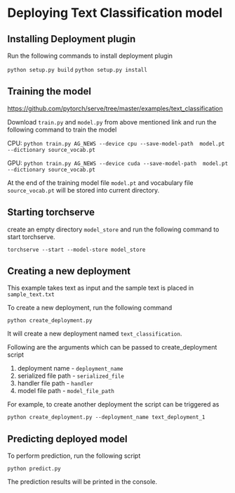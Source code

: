 # Deploying Text Classification model

## Installing Deployment plugin

Run the following commands to install deployment plugin

`python setup.py build`
`python setup.py install`


## Training the model


https://github.com/pytorch/serve/tree/master/examples/text_classification

Download `train.py` and `model.py` from above mentioned link and run the following command to train the model

CPU: `python train.py AG_NEWS --device cpu --save-model-path  model.pt --dictionary source_vocab.pt`

GPU: `python train.py AG_NEWS --device cuda --save-model-path  model.pt --dictionary source_vocab.pt`

At the end of the training model file `model.pt` and vocabulary file `source_vocab.pt` will be stored into current directory.

## Starting torchserve

create an empty directory `model_store` and run the following command to start torchserve.

`torchserve --start --model-store model_store`

## Creating a new deployment

This example takes text as input and the sample text is placed in `sample_text.txt`

To create a new deployment, run the following command

`python create_deployment.py`

It will create a new deployment named `text_classification`.

Following are the arguments which can be passed to create_deployment script

1. deployment name - `deployment_name`
2. serialized file path - `serialized_file`
3. handler file path - `handler`
4. model file path - `model_file_path`

For example, to create another deployment the script can be triggered as

`python create_deployment.py --deployment_name text_deployment_1`

## Predicting deployed model


To perform prediction, run the following script

`python predict.py`

The prediction results will be printed in the console. 



